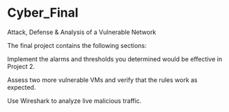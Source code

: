 # Cyber_Final

Attack, Defense & Analysis of a Vulnerable Network

The final project contains the following sections:

Implement the alarms and thresholds you determined would be effective in Project 2.

Assess two more vulnerable VMs and verify that the rules work as expected.

Use Wireshark to analyze live malicious traffic.
